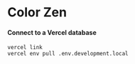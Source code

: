 # Color Zen

#### Connect to a Vercel database

```
vercel link
vercel env pull .env.development.local
```

